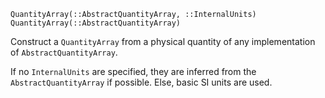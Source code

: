 ```
QuantityArray(::AbstractQuantityArray, ::InternalUnits)
QuantityArray(::AbstractQuantityArray)
```

Construct a `QuantityArray` from a physical quantity of any implementation of `AbstractQuantityArray`.

If no `InternalUnits` are specified, they are inferred from the `AbstractQuantityArray` if possible. Else, basic SI units are used.
